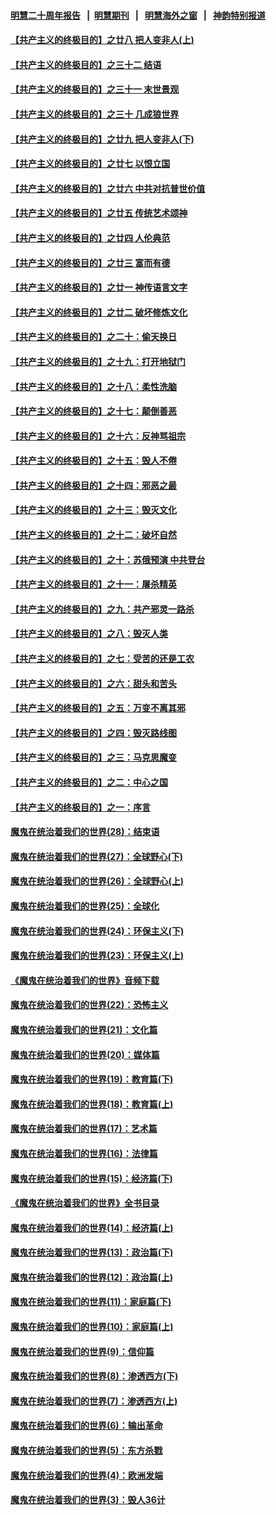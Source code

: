 #### [明慧二十周年报告](https://github.com/gfw-breaker/mh-reports/blob/master/README.md?t=07200220) &nbsp;&nbsp;|&nbsp;&nbsp;[明慧期刊](https://github.com/gfw-breaker/mh-qikan) &nbsp;&nbsp;|&nbsp;&nbsp; [明慧海外之窗](https://github.com/gfw-breaker/mh-news/blob/master/README.md?t=07200220) &nbsp;&nbsp;|&nbsp;&nbsp; [神韵特别报道](https://github.com/gfw-breaker/mh-news/blob/master/shenyun.md?t=07200220) 

#### [【共产主义的终极目的】之廿八 把人变非人(上)](../pages/nsc422/n11340492.md?t=07200220) 

#### [【共产主义的终极目的】之三十二 结语](../pages/nsc422/n11360535.md?t=07200220) 

#### [【共产主义的终极目的】之三十一 末世景观](../pages/nsc422/n11351129.md?t=07200220) 

#### [【共产主义的终极目的】之三十 几成狼世界](../pages/nsc422/n11348280.md?t=07200220) 

#### [【共产主义的终极目的】之廿九 把人变非人(下)](../pages/nsc422/n11344140.md?t=07200220) 

#### [【共产主义的终极目的】之廿七 以恨立国](../pages/nsc422/n11336944.md?t=07200220) 

#### [【共产主义的终极目的】之廿六 中共对抗普世价值](../pages/nsc422/n11324785.md?t=07200220) 

#### [【共产主义的终极目的】之廿五 传统艺术颂神](../pages/nsc422/n11296396.md?t=07200220) 

#### [【共产主义的终极目的】之廿四 人伦典范](../pages/nsc422/n11296397.md?t=07200220) 

#### [【共产主义的终极目的】之廿三 富而有德](../pages/nsc422/n11283598.md?t=07200220) 

#### [【共产主义的终极目的】之廿一 神传语言文字](../pages/nsc422/n11263265.md?t=07200220) 

#### [【共产主义的终极目的】之廿二 破坏修炼文化](../pages/nsc422/n11245728.md?t=07200220) 

#### [【共产主义的终极目的】之二十：偷天换日](../pages/nsc422/n11238846.md?t=07200220) 

#### [【共产主义的终极目的】之十九：打开地狱门](../pages/nsc422/n11206376.md?t=07200220) 

#### [【共产主义的终极目的】之十八：柔性洗脑](../pages/nsc422/n11199994.md?t=07200220) 

#### [【共产主义的终极目的】之十七：颠倒善恶](../pages/nsc422/n11179782.md?t=07200220) 

#### [【共产主义的终极目的】之十六：反神骂祖宗](../pages/nsc422/n11166798.md?t=07200220) 

#### [【共产主义的终极目的】之十五：毁人不倦](../pages/nsc422/n11166792.md?t=07200220) 

#### [【共产主义的终极目的】之十四：邪恶之最](../pages/nsc422/n11150249.md?t=07200220) 

#### [【共产主义的终极目的】之十三：毁灭文化](../pages/nsc422/n11135227.md?t=07200220) 

#### [【共产主义的终极目的】之十二：破坏自然](../pages/nsc422/n11135214.md?t=07200220) 

#### [【共产主义的终极目的】之十：苏俄预演 中共登台](../pages/nsc422/n11118424.md?t=07200220) 

#### [【共产主义的终极目的】之十一：屠杀精英](../pages/nsc422/n11118442.md?t=07200220) 

#### [【共产主义的终极目的】之九：共产邪灵一路杀](../pages/nsc422/n11114139.md?t=07200220) 

#### [【共产主义的终极目的】之八：毁灭人类](../pages/nsc422/n11108503.md?t=07200220) 

#### [【共产主义的终极目的】之七：受苦的还是工农](../pages/nsc422/n11101809.md?t=07200220) 

#### [【共产主义的终极目的】之六：甜头和苦头](../pages/nsc422/n11096971.md?t=07200220) 

#### [【共产主义的终极目的】之五：万变不离其邪](../pages/nsc422/n11091285.md?t=07200220) 

#### [【共产主义的终极目的】之四：毁灭路线图](../pages/nsc422/n11086284.md?t=07200220) 

#### [【共产主义的终极目的】之三：马克思魔变](../pages/nsc422/n11061941.md?t=07200220) 

#### [【共产主义的终极目的】之二：中心之国](../pages/nsc422/n11047728.md?t=07200220) 

#### [【共产主义的终极目的】之一：序言](../pages/nsc422/n11086077.md?t=07200220) 

#### [魔鬼在统治着我们的世界(28)：结束语](../pages/nsc422/n10936246.md?t=07200220) 

#### [魔鬼在统治着我们的世界(27)：全球野心(下)](../pages/nsc422/n10928319.md?t=07200220) 

#### [魔鬼在统治着我们的世界(26)：全球野心(上)](../pages/nsc422/n10900318.md?t=07200220) 

#### [魔鬼在统治着我们的世界(25)：全球化](../pages/nsc422/n10788205.md?t=07200220) 

#### [魔鬼在统治着我们的世界(24)：环保主义(下)](../pages/nsc422/n10695307.md?t=07200220) 

#### [魔鬼在统治着我们的世界(23)：环保主义(上)](../pages/nsc422/n10688613.md?t=07200220) 

#### [《魔鬼在统治着我们的世界》音频下载](../pages/nsc422/n10635553.md?t=07200220) 

#### [魔鬼在统治着我们的世界(22)：恐怖主义](../pages/nsc422/n10614727.md?t=07200220) 

#### [魔鬼在统治着我们的世界(21)：文化篇](../pages/nsc422/n10597706.md?t=07200220) 

#### [魔鬼在统治着我们的世界(20)：媒体篇](../pages/nsc422/n10586579.md?t=07200220) 

#### [魔鬼在统治着我们的世界(19)：教育篇(下)](../pages/nsc422/n10564808.md?t=07200220) 

#### [魔鬼在统治着我们的世界(18)：教育篇(上)](../pages/nsc422/n10526970.md?t=07200220) 

#### [魔鬼在统治着我们的世界(17)：艺术篇](../pages/nsc422/n10499093.md?t=07200220) 

#### [魔鬼在统治着我们的世界(16)：法律篇](../pages/nsc422/n10485969.md?t=07200220) 

#### [魔鬼在统治着我们的世界(15)：经济篇(下)](../pages/nsc422/n10469975.md?t=07200220) 

#### [《魔鬼在统治着我们的世界》全书目录](../pages/nsc422/n10464261.md?t=07200220) 

#### [魔鬼在统治着我们的世界(14)：经济篇(上)](../pages/nsc422/n10457370.md?t=07200220) 

#### [魔鬼在统治着我们的世界(13)：政治篇(下)](../pages/nsc422/n10448270.md?t=07200220) 

#### [魔鬼在统治着我们的世界(12)：政治篇(上)](../pages/nsc422/n10444576.md?t=07200220) 

#### [魔鬼在统治着我们的世界(11)：家庭篇(下)](../pages/nsc422/n10440961.md?t=07200220) 

#### [魔鬼在统治着我们的世界(10)：家庭篇(上)](../pages/nsc422/n10435448.md?t=07200220) 

#### [魔鬼在统治着我们的世界(9)：信仰篇](../pages/nsc422/n10432159.md?t=07200220) 

#### [魔鬼在统治着我们的世界(8)：渗透西方(下)](../pages/nsc422/n10429603.md?t=07200220) 

#### [魔鬼在统治着我们的世界(7)：渗透西方(上)](../pages/nsc422/n10426013.md?t=07200220) 

#### [魔鬼在统治着我们的世界(6)：输出革命](../pages/nsc422/n10421536.md?t=07200220) 

#### [魔鬼在统治着我们的世界(5)：东方杀戮](../pages/nsc422/n10417707.md?t=07200220) 

#### [魔鬼在统治着我们的世界(4)：欧洲发端](../pages/nsc422/n10414890.md?t=07200220) 

#### [魔鬼在统治着我们的世界(3)：毁人36计](../pages/nsc422/n10411583.md?t=07200220) 

